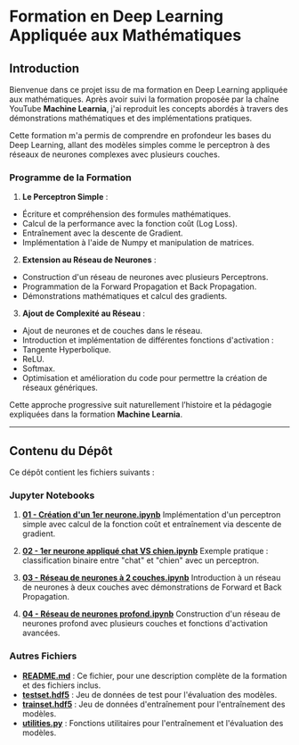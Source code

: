 # Formation en Deep Learning Appliquée aux Mathématiques

## Introduction

Bienvenue dans ce projet issu de ma formation en Deep Learning appliquée aux mathématiques. Après avoir suivi la formation proposée par la chaîne YouTube **Machine Learnia**, j'ai reproduit les concepts abordés à travers des démonstrations mathématiques et des implémentations pratiques. 

Cette formation m'a permis de comprendre en profondeur les bases du Deep Learning, allant des modèles simples comme le perceptron à des réseaux de neurones complexes avec plusieurs couches.

### Programme de la Formation

1. **Le Perceptron Simple** :
 - Écriture et compréhension des formules mathématiques.
 - Calcul de la performance avec la fonction coût (Log Loss).
 - Entraînement avec la descente de Gradient.
 - Implémentation à l'aide de Numpy et manipulation de matrices.

2. **Extension au Réseau de Neurones** :
 - Construction d'un réseau de neurones avec plusieurs Perceptrons.
 - Programmation de la Forward Propagation et Back Propagation.
 - Démonstrations mathématiques et calcul des gradients.

3. **Ajout de Complexité au Réseau** :
 - Ajout de neurones et de couches dans le réseau.
 - Introduction et implémentation de différentes fonctions d'activation :
 - Tangente Hyperbolique.
 - ReLU.
 - Softmax.
 - Optimisation et amélioration du code pour permettre la création de réseaux génériques.

Cette approche progressive suit naturellement l’histoire et la pédagogie expliquées dans la formation **Machine Learnia**.

---

## Contenu du Dépôt

Ce dépôt contient les fichiers suivants :

### Jupyter Notebooks

1. **[01 - Création d'un 1er neurone.ipynb](./01%20-%20Création%20d'un%201er%20neurone.ipynb)** 
 Implémentation d'un perceptron simple avec calcul de la fonction coût et entraînement via descente de gradient.

2. **[02 - 1er neurone appliqué chat VS chien.ipynb](./02%20-%201er%20neurone%20appliqué%20chat%20VS%20chien.ipynb)** 
 Exemple pratique : classification binaire entre "chat" et "chien" avec un perceptron.

3. **[03 - Réseau de neurones à 2 couches.ipynb](./03%20-%20Réseau%20de%20neurones%20à%202%20couches.ipynb)** 
 Introduction à un réseau de neurones à deux couches avec démonstrations de Forward et Back Propagation.

4. **[04 - Réseau de neurones profond.ipynb](./04%20-%20Réseau%20de%20neurones%20profond.ipynb)** 
 Construction d'un réseau de neurones profond avec plusieurs couches et fonctions d'activation avancées.

### Autres Fichiers

- **[README.md](./README.md)** : Ce fichier, pour une description complète de la formation et des fichiers inclus.
- **[testset.hdf5](./testset.hdf5)** : Jeu de données de test pour l'évaluation des modèles.
- **[trainset.hdf5](./trainset.hdf5)** : Jeu de données d'entraînement pour l'entraînement des modèles.
- **[utilities.py](./utilities.py)** : Fonctions utilitaires pour l'entraînement et l'évaluation des modèles.
